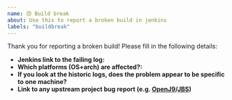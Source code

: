 ```yaml
---
name: 😓 Build break
about: Use this to report a broken build in jenkins
labels: "buildbreak"
---
```


Thank you for reporting a broken build! Please fill in the following details:

- **Jenkins link to the failing log:**
- **Which platforms (OS+arch) are affected?:**
- **If you look at the historic logs, does the problem appear to be specific to one machine?**
- **Link to any upstream project bug report (e.g. [OpenJ9](https://github.com/eclipse/openj9/issues)/[JBS](https://bugs.openjdk.java.net/browse))**
